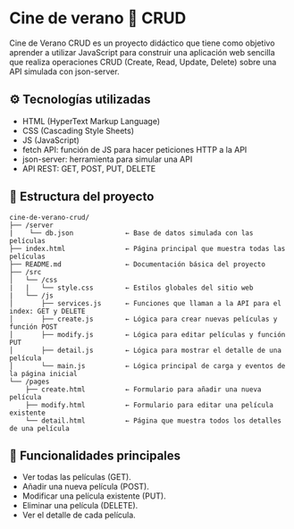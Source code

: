 # Cine de verano 🍹 CRUD
Cine de Verano CRUD es un proyecto didáctico que tiene como objetivo aprender a utilizar JavaScript para construir una aplicación web sencilla que realiza operaciones CRUD (Create, Read, Update, Delete) sobre una API simulada con json-server.

## ⚙️ Tecnologías utilizadas
- HTML (HyperText Markup Language)
- CSS (Cascading Style Sheets)
- JS (JavaScript)
- fetch API: función de JS para hacer peticiones HTTP a la API
- json-server: herramienta para simular una API
- API REST: GET, POST, PUT, DELETE

## 📁 Estructura del proyecto
```
cine-de-verano-crud/
├── /server
|    └── db.json             ← Base de datos simulada con las películas
├── index.html               ← Página principal que muestra todas las películas
├── README.md                ← Documentación básica del proyecto
├── /src
│   └── /css
|   |   └── style.css        ← Estilos globales del sitio web
|   └── /js
│       ├── services.js      ← Funciones que llaman a la API para el index: GET y DELETE
│       ├── create.js        ← Lógica para crear nuevas películas y función POST
│       ├── modify.js        ← Lógica para editar películas y función PUT
│       ├── detail.js        ← Lógica para mostrar el detalle de una película
│       └── main.js          ← Lógica principal de carga y eventos de la página inicial
└── /pages
    ├── create.html          ← Formulario para añadir una nueva película 
    ├── modify.html          ← Formulario para editar una película existente
    └── detail.html          ← Página que muestra todos los detalles de una película
```
## 🎯 Funcionalidades principales
- Ver todas las películas (GET).
- Añadir una nueva película (POST).
- Modificar una película existente (PUT).
- Eliminar una película (DELETE).
- Ver el detalle de cada película.
